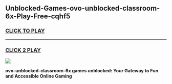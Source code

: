
## Unblocked-Games-ovo-unblocked-classroom-6x-Play-Free-cqhf5
<h3>
<a href="https://premium76.site?title=ovo-unblocked-classroom-6x&ref=21A">CLICK TO PLAY</a></h3>
<hr>

<h3>
<a href="https://premium76.site?title=ovo-unblocked-classroom-6x&ref=21A">CLICK 2 PLAY</a>
  
</h3>

<a href="https://premium76.site?title=ovo-unblocked-classroom-6x&ref=21A"><img src="https://clearcache.store/games.png"></a>


**ovo-unblocked-classroom-6x games unblocked: Your Gateway to Fun and Accessible Online Gaming**
